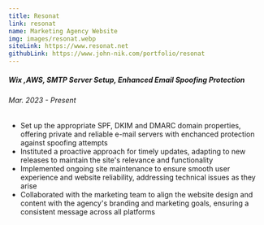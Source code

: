 ```yaml
---
title: Resonat
link: resonat
name: Marketing Agency Website
img: images/resonat.webp
siteLink: https://www.resonat.net
githubLink: https://www.john-nik.com/portfolio/resonat
---
```

##### *Wix ,AWS, SMTP Server Setup, Enhanced Email Spoofing Protection*

###### Mar. 2023 - Present

* Set up the appropriate SPF, DKIM and DMARC domain properties, offering private and reliable e-mail servers with enchanced protection against spoofing attempts
* Instituted a proactive approach for timely updates, adapting to new releases to maintain the site's relevance and functionality
* Implemented ongoing site maintenance to ensure smooth user experience and website reliability, addressing technical issues as they arise
* Collaborated with the marketing team to align the website design and content with the agency's branding and marketing goals, ensuring a consistent message across all platforms
